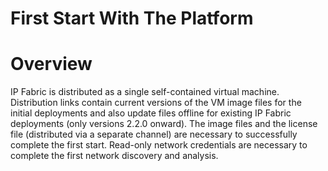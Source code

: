 # First Start With The Platform

# Overview

IP Fabric is distributed as a single self-contained virtual machine. Distribution links contain current versions of the VM image files for the initial deployments and also update files offline for existing IP Fabric deployments (only versions 2.2.0 onward). The image files and the license file (distributed via a separate channel) are necessary to successfully complete the first start. Read-only network credentials are necessary to complete the first network discovery and analysis.
